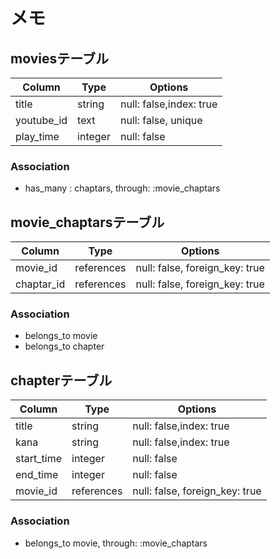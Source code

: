 # メモ

## moviesテーブル
|Column|Type|Options|
|------|----|-------|
|title|string|null: false,index: true|
|youtube_id|text|null: false, unique|
|play_time|integer|null: false|

### Association
- has_many : chaptars, through: :movie_chaptars

## movie_chaptarsテーブル
|Column|Type|Options|
|------|----|-------|
|movie_id|references|null: false, foreign_key: true|
|chaptar_id|references|null: false, foreign_key: true|

### Association
- belongs_to movie
- belongs_to chapter

## chapterテーブル
|Column|Type|Options|
|------|----|-------|
|title|string|null: false,index: true|
|kana|string|null: false,index: true|
|start_time|integer|null: false|
|end_time|integer|null: false|
|movie_id|references|null: false, foreign_key: true|

### Association
- belongs_to movie, through: :movie_chaptars
